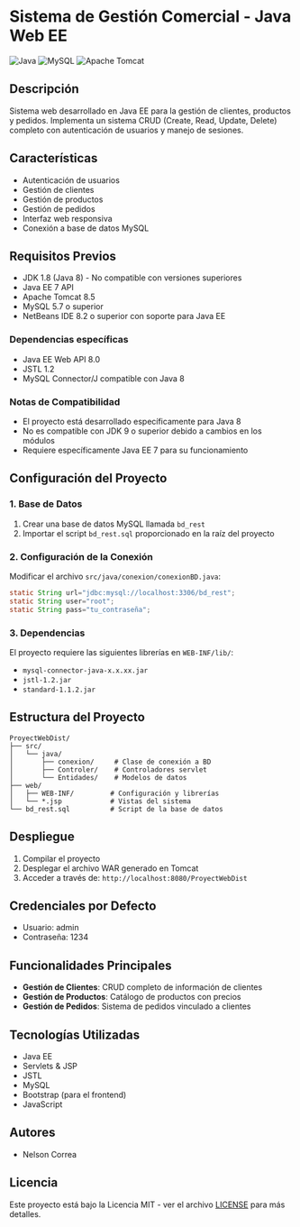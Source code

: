 # Sistema de Gestión Comercial - Java Web EE
![Java](https://img.shields.io/badge/java-%23ED8B00.svg?style=for-the-badge&logo=openjdk&logoColor=white)
![MySQL](https://img.shields.io/badge/mysql-%2300f.svg?style=for-the-badge&logo=mysql&logoColor=white)
![Apache Tomcat](https://img.shields.io/badge/apache%20tomcat-%23F8DC75.svg?style=for-the-badge&logo=apache-tomcat&logoColor=black)

## Descripción
Sistema web desarrollado en Java EE para la gestión de clientes, productos y pedidos. Implementa un sistema CRUD (Create, Read, Update, Delete) completo con autenticación de usuarios y manejo de sesiones.

## Características
- Autenticación de usuarios
- Gestión de clientes
- Gestión de productos
- Gestión de pedidos
- Interfaz web responsiva
- Conexión a base de datos MySQL

## Requisitos Previos
- JDK 1.8 (Java 8) - No compatible con versiones superiores
- Java EE 7 API
- Apache Tomcat 8.5
- MySQL 5.7 o superior
- NetBeans IDE 8.2 o superior con soporte para Java EE

### Dependencias específicas
- Java EE Web API 8.0
- JSTL 1.2
- MySQL Connector/J compatible con Java 8

### Notas de Compatibilidad
- El proyecto está desarrollado específicamente para Java 8
- No es compatible con JDK 9 o superior debido a cambios en los módulos
- Requiere específicamente Java EE 7 para su funcionamiento

## Configuración del Proyecto

### 1. Base de Datos
1. Crear una base de datos MySQL llamada `bd_rest`
2. Importar el script `bd_rest.sql` proporcionado en la raíz del proyecto

### 2. Configuración de la Conexión
Modificar el archivo `src/java/conexion/conexionBD.java`:
```java
static String url="jdbc:mysql://localhost:3306/bd_rest";
static String user="root";
static String pass="tu_contraseña";
```

### 3. Dependencias
El proyecto requiere las siguientes librerías en `WEB-INF/lib/`:
- `mysql-connector-java-x.x.xx.jar`
- `jstl-1.2.jar`
- `standard-1.1.2.jar`

## Estructura del Proyecto
```
ProyectWebDist/
├── src/
│   └── java/
│       ├── conexion/     # Clase de conexión a BD
│       ├── Controler/    # Controladores servlet
│       └── Entidades/    # Modelos de datos
├── web/
│   ├── WEB-INF/         # Configuración y librerías
│   └── *.jsp            # Vistas del sistema
└── bd_rest.sql          # Script de la base de datos
```

## Despliegue
1. Compilar el proyecto
2. Desplegar el archivo WAR generado en Tomcat
3. Acceder a través de: `http://localhost:8080/ProyectWebDist`

## Credenciales por Defecto
- Usuario: admin
- Contraseña: 1234

## Funcionalidades Principales
- **Gestión de Clientes**: CRUD completo de información de clientes
- **Gestión de Productos**: Catálogo de productos con precios
- **Gestión de Pedidos**: Sistema de pedidos vinculado a clientes

## Tecnologías Utilizadas
- Java EE
- Servlets & JSP
- JSTL
- MySQL
- Bootstrap (para el frontend)
- JavaScript

## Autores
- Nelson Correa

## Licencia
Este proyecto está bajo la Licencia MIT - ver el archivo [LICENSE](LICENSE) para más detalles.